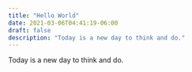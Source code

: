 ```yaml
---
title: "Hello World"
date: 2021-03-06T04:41:19-06:00
draft: false
description: "Today is a new day to think and do."
---
```


Today is a new day to think and do.
